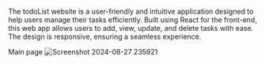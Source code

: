 The todoList website is a user-friendly and intuitive application designed to help users manage their tasks efficiently. Built using React for the front-end, this web app allows users to add, view, update, and delete tasks with ease. The design is responsive, ensuring a seamless experience.

Main page
![Screenshot 2024-08-27 235921](https://github.com/user-attachments/assets/e87d68ac-4c67-4be1-8ac6-dd50f8722951)

